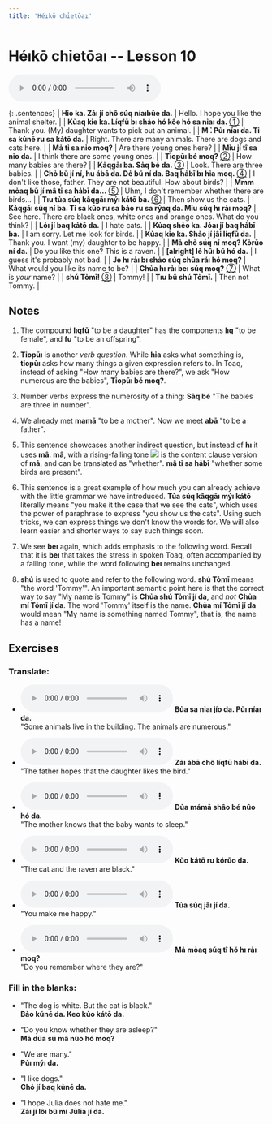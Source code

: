 ```yaml
---
title: 'Héıkō chỉetōaı'
---
```

# **Héıkō chỉetōaı** -- Lesson 10

<audio id="mainaudio" controls src="lesson.mp3"></audio>

{: .sentences}
| **Hỉo ka. Zảı jí chô súq níaıbūe da.**      | Hello. I hope you like the animal shelter. |
| **Kủaq kỉe ka. Líqfū bı shảo hó kôe hó sa nỉaı da.** [①](#fn-1) | Thank you. (My) daughter wants to pick out an animal. |
| **M ̉. Pủı níaı da. Tỉ sa kủnē ru sa kảtō da.**  | Right. There are many animals. There are dogs and cats here. |
| **Mả tỉ sa nỉo moq?**  | Are there young ones here? |
| **Mỉu jí tî sa nỉo da.**  | I think there are some young ones. |
| **Tỉopūı bé moq?** [②](#fn-2) | How many babies are there? |
| **Kảqgāı ba. Sảq bé da.** [③](#fn-3)  | Look. There are three babies. |
| **Chỏ bũ jí ní, hu ábā da. Dẻ bũ ní da. Baq hảbī bı hỉa moq.** [④](#fn-4)  | I don't like those, father. They are not beautiful. How about birds? |
| **Mmm mỏaq bũ jí mâ tỉ sa hảbī da...** [⑤](#fn-5) | Uhm, I don't remember whether there are birds... |
| **Tıu tủa súq kâqgāı mýı kátō ba.** [⑥](#fn-6) | Then show us the cats. |
| **Kảqgāı súq ní ba. Tỉ sa kủo ru sa bảo ru sa rỷaq da. Mỉu súq hı rảı moq?** | See here. There are black ones, white ones and orange ones. What do you think? |
| **Lỏı jí baq kảtō da.**  | I hate cats. |
| **Kủaq shẻo ka. Jỏaı jí baq hảbī ba.** | I am sorry. Let me look for birds. |
| **Kủaq kỉe ka. Shảo jí jâi líqfū da.**  | Thank you. I want (my) daughter to be happy. |
| **Mả chỏ súq ní moq? Kỏrūo ní da.** | Do you like this one? This is a raven. |
| **[alright] lẻ hûı bũ hó da.** | I guess it's probably not bad. |
| **Je hı rảı bı shảo súq chûa ráı hó moq?** | What would you like its name to be? |
| **Chủa hı rảı beı súq moq?** [⑦](#fn-7) | What is *your* name? |
| **shú Tỏmī!** [⑧](#fn-8) | Tommy! |
| **Tıu bũ shú Tỏmī.** | Then not Tommy. |

## Notes

1. <a name="fn-1" /> The compound **lıqfū** "to be a daughter" has the components **lıq** "to be female", and **fu** "to be an offspring".

2. <a name="fn-2" /> **Tỉopūı** is another *verb question*. While **hỉa** asks what something is, **tỉopūı** asks how many things a given expression refers to. In Toaq, instead of asking "How many babies are there?", we ask "How numerous are the babies", **Tỉopūı bé moq?**.

3. <a name="fn-3" /> Number verbs express the numerosity of a thing: **Sảq bé** "The babies are three in number".

4. <a name="fn-4" /> We already met **mamā** "to be a mother". Now we meet **abā** "to be a father".

5. <a name="fn-5" /> This sentence showcases another indirect question, but instead of **hı** it uses **mâ**. **mâ**, with a rising-falling tone ![](../tones/t5.png) is the content clause version of **mả**, and can be translated as "whether". **mâ tỉ sa hảbī** "whether some birds are present".

6. <a name="fn-6" /> This sentence is a great example of how much you can already achieve with the little grammar we have introduced. **Tủa súq kâqgāı mýı kátō** literally means "you make it the case that we see the cats", which uses the power of paraphrase to express "you show us the cats". Using such tricks, we can express things we don't know the words for. We will  also learn easier and shorter ways to say such things soon.

7. <a name="fn-7" /> We see **beı** again, which adds emphasis to the following word. Recall that it is **beı** that takes the stress in spoken Toaq, often accompanied by a falling tone, while the word following **beı** remains unchanged.

8. <a name="fn-8" /> **shú** is used to quote and refer to the following word. **shú Tỏmī** means "the word 'Tommy'". An important semantic point here is that the correct way to say "My name is Tommy" is **Chủa shú Tỏmī jí da**, and *not* **Chủa mí Tỏmī jí da**. The word 'Tommy' itself is the name. **Chủa mí Tỏmī jí da** would mean "My name is something named Tommy", that is, the name has a name!

## Exercises

### Translate:

- <audio controls src="ex1.mp3"></audio>
  **Bủa sa nỉaı jío da. Pủı níaı da.**  
  <span class="spoiler">"Some animals live in the building. The animals are numerous."</span>
  
- <audio controls src="ex2.mp3"></audio>
  **Zảı ábā chô líqfū hábī da.**  
  <span class="spoiler">"The father hopes that the daughter likes the bird."</span>
  
- <audio controls src="ex3.mp3"></audio>
  **Dủa mámā shâo bé nûo hó da.**  
  <span class="spoiler">"The mother knows that the baby wants to sleep."</span>
  
- <audio controls src="ex4.mp3"></audio>
  **Kủo kátō ru kórūo da.**  
  <span class="spoiler">"The cat and the raven are black."</span>
  
- <audio controls src="ex5.mp3"></audio>
  **Tủa súq jâı jí da.**  
  <span class="spoiler">"You make me happy."</span>
  
- <audio controls src="ex6.mp3"></audio>
  **Mả mỏaq súq tî hó hı rảı moq?**  
  <span class="spoiler">"Do you remember where they are?"</span>

### Fill in the blanks:

- "The dog is white. But the cat is black."  
  **<span class="spoiler">Bảo</span> kúnē da. Keo <span class="spoiler">kủo</span> kátō da.**
  
- "Do you know whether they are asleep?"  
  **<span class="spoiler">Mả</span> dủa sú <span class="spoiler">mâ</span> nủo hó <span class="spoiler">moq</span>?**
  
- "We are many."  
  **<span class="spoiler">Pủı</span> mýı da.**
  
- "I like dogs."  
  **<span class="spoiler">Chỏ</span> jí <span class="spoiler">baq</span> kủnē da.**
  
- "I hope Julia does not hate me."  
  **<span class="spoiler">Zảı</span> jí <span class="spoiler">lôı</span> bũ <span class="spoiler">mí</span> Jủlīa jí da.**
